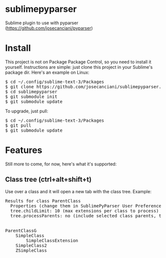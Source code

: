 
# sublimepyparser

Sublime plugin to use with pyparser (https://github.com/josecanciani/pyparser)

# Install

This project is not on Package Package Control, so you need to install it yourself. Instructions are simple: just clone this project in your Sublime's package dir. Here's an example on Linux:

<pre>
$ cd ~/.config/sublime-text-3/Packages
$ git clone https://github.com/josecanciani/sublimepyparser.git
$ cd sublimepyparser
$ git submodule init
$ git submodule update
</pre>

To upgrade, just pull:

<pre>
$ cd ~/.config/sublime-text-3/Packages
$ git pull
$ git submodule update
</pre>

# Features

Still more to come, for now, here's what it's supported:

## Class tree (ctrl+alt+shift+t)

Use over a class and it will open a new tab with the class tree.
Example:
<pre>
Results for class ParentClass
  Properties (change them in SublimePyParser User Preference file):
  tree.childLimit: 10 (max extensions per class to process)
  tree.processParents: no (include selected class parents, to build full tree -may take long-)


ParentClassG
    SimpleClass
        SimpleClassExtension
    SimpleClass2
    ZSimpleClass
</pre>
